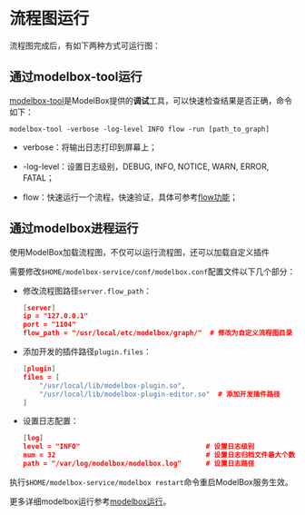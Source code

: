 # 流程图运行

流程图完成后，有如下两种方式可运行图：

## 通过modelbox-tool运行

[modelbox-tool](../../tools/modelbox-tool/modelbox-tool.md)是ModelBox提供的**调试**工具，可以快速检查结果是否正确，命令如下：

```shell
modelbox-tool -verbose -log-level INFO flow -run [path_to_graph]
```

- verbose：将输出日志打印到屏幕上；

- -log-level：设置日志级别，DEBUG, INFO, NOTICE, WARN, ERROR, FATAL；

- flow：快速运行一个流程，快速验证，具体可参考[flow功能](../../tools/modelbox-tool/modelbox-tool.md#flow功能)；

## 通过modelbox进程运行

使用ModelBox加载流程图，不仅可以运行流程图，还可以加载自定义插件

需要修改`$HOME/modelbox-service/conf/modelbox.conf`配置文件以下几个部分：

- 修改流程图路径`server.flow_path`：

  ```json
  [server]
  ip = "127.0.0.1"
  port = "1104"
  flow_path = "/usr/local/etc/modelbox/graph/"  # 修改为自定义流程图目录
  ```

- 添加开发的插件路径`plugin.files`：
  
  ```json
  [plugin]
  files = [
      "/usr/local/lib/modelbox-plugin.so",
      "/usr/local/lib/modelbox-plugin-editor.so"  # 添加开发插件路径
  ]
  ```

- 设置日志配置：

  ```json
  [log]
  level = "INFO"                               # 设置日志级别
  num = 32                                     # 设置日志归档文件最大个数
  path = "/var/log/modelbox/modelbox.log"      # 设置日志路径
  ```

执行`$HOME/modelbox-service/modelbox restart`命令重启ModelBox服务生效。

更多详细modelbox运行参考[modelbox运行](./deployment/server.md#ModelBoxServer服务配置)。
